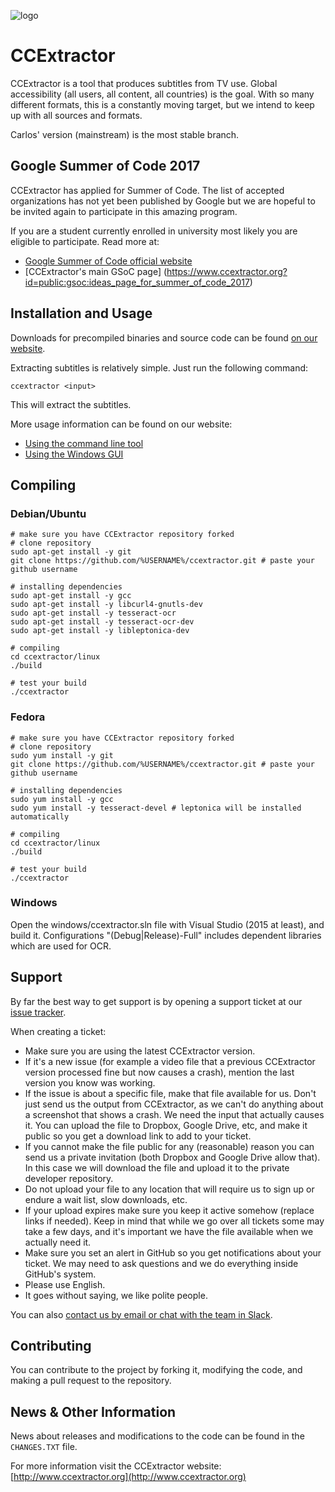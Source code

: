 ![logo](https://avatars3.githubusercontent.com/u/7253637?v=3&s=100)
 
# CCExtractor


CCExtractor is a tool that produces subtitles from TV use. Global accessibility (all users, all content, all countries) is the goal. With so many different formats, this is a constantly moving target, but we intend to keep up with all sources and formats.

Carlos' version (mainstream) is the most stable branch.

## Google Summer of Code 2017
CCExtractor has applied for Summer of Code. The list of accepted organizations has not yet been published by Google but we are hopeful to be invited again to participate in this amazing program. 

If you are a student currently enrolled in university most likely you are eligible to participate. Read more at:  
- [Google Summer of Code official website ](https://summerofcode.withgoogle.com/)
- [CCExtractor's main GSoC page] (https://www.ccextractor.org?id=public:gsoc:ideas_page_for_summer_of_code_2017)


## Installation and Usage

Downloads for precompiled binaries and source code can be found [on our website](http://www.ccextractor.org?id=public:general:downloads).

Extracting subtitles is relatively simple. Just run the following command:

```ccextractor <input>```

This will extract the subtitles. 

More usage information can be found on our website:

- [Using the command line tool](http://www.ccextractor.org/doku.php?id=public:general:command_line_usage)
- [Using the Windows GUI](http://www.ccextractor.org/doku.php?id=public:general:win_gui_usage) 


## Compiling

### Debian/Ubuntu
    # make sure you have CCExtractor repository forked
    # clone repository
    sudo apt-get install -y git
    git clone https://github.com/%USERNAME%/ccextractor.git # paste your github username
    
    # installing dependencies
    sudo apt-get install -y gcc
    sudo apt-get install -y libcurl4-gnutls-dev
    sudo apt-get install -y tesseract-ocr
    sudo apt-get install -y tesseract-ocr-dev
    sudo apt-get install -y libleptonica-dev
    
    # compiling
    cd ccextractor/linux
    ./build
    
    # test your build
    ./ccextractor

### Fedora
    # make sure you have CCExtractor repository forked
    # clone repository
    sudo yum install -y git
    git clone https://github.com/%USERNAME%/ccextractor.git # paste your github username
    
    # installing dependencies
    sudo yum install -y gcc
    sudo yum install -y tesseract-devel # leptonica will be installed automatically
    
    # compiling
    cd ccextractor/linux
    ./build
    
    # test your build
    ./ccextractor

### Windows

Open the windows/ccextractor.sln file with Visual Studio (2015 at least), and build it. Configurations "(Debug|Release)-Full" includes dependent libraries which are used for OCR.

## Support

By far the best way to get support is by opening a support ticket at our [issue tracker](https://github.com/CCExtractor/ccextractor/issues). 

When creating a ticket:

- Make sure you are using the latest CCExtractor version.
- If it's a new issue (for example a video file that a previous CCExtractor version processed fine but now causes a crash), mention the last version you know was working.
- If the issue is about a specific file, make that file available for us. Don't just send us the output from CCExtractor, as we can't do anything about a screenshot that shows a crash. We need the input that actually causes it. You can upload the file to Dropbox, Google Drive, etc, and make it public so you get a download link to add to your ticket.
- If you cannot make the file public for any (reasonable) reason you can send us a private invitation (both Dropbox and Google Drive allow that). In this case we will download the file and upload it to the private developer repository.
- Do not upload your file to any location that will require us to sign up or endure a wait list, slow downloads, etc.
- If your upload expires make sure you keep it active somehow (replace links if needed). Keep in mind that while we go over all tickets some may take a few days, and it's important we have the file available when we actually need it.
- Make sure you set an alert in GitHub so you get notifications about your ticket. We may need to ask questions and we do everything inside GitHub's system.
- Please use English. 
- It goes without saying, we like polite people.

You can also [contact us by email or chat with the team in Slack](http://www.ccextractor.org/doku.php?id=public:general:support). 
    
## Contributing

You can contribute to the project by forking it, modifying the code, and making a pull request to the repository. 

## News & Other Information

News about releases and modifications to the code can be found in the `CHANGES.TXT` file. 

For more information visit the CCExtractor website: [http://www.ccextractor.org](http://www.ccextractor.org)
